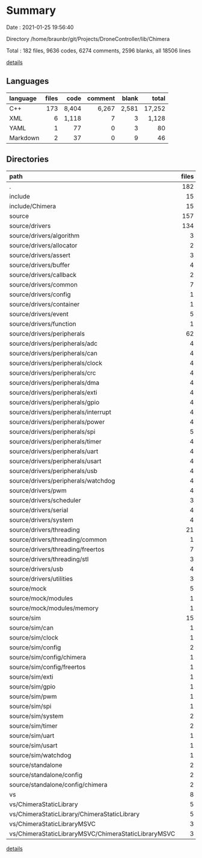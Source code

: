 # Summary

Date : 2021-01-25 19:56:40

Directory /home/braunbr/git/Projects/DroneController/lib/Chimera

Total : 182 files,  9636 codes, 6274 comments, 2596 blanks, all 18506 lines

[details](details.md)

## Languages
| language | files | code | comment | blank | total |
| :--- | ---: | ---: | ---: | ---: | ---: |
| C++ | 173 | 8,404 | 6,267 | 2,581 | 17,252 |
| XML | 6 | 1,118 | 7 | 3 | 1,128 |
| YAML | 1 | 77 | 0 | 3 | 80 |
| Markdown | 2 | 37 | 0 | 9 | 46 |

## Directories
| path | files | code | comment | blank | total |
| :--- | ---: | ---: | ---: | ---: | ---: |
| . | 182 | 9,636 | 6,274 | 2,596 | 18,506 |
| include | 15 | 100 | 135 | 58 | 293 |
| include/Chimera | 15 | 100 | 135 | 58 | 293 |
| source | 157 | 8,299 | 6,129 | 2,520 | 16,948 |
| source/drivers | 134 | 7,833 | 5,746 | 2,357 | 15,936 |
| source/drivers/algorithm | 3 | 64 | 60 | 21 | 145 |
| source/drivers/allocator | 2 | 68 | 26 | 25 | 119 |
| source/drivers/assert | 3 | 40 | 62 | 18 | 120 |
| source/drivers/buffer | 4 | 344 | 326 | 110 | 780 |
| source/drivers/callback | 2 | 18 | 36 | 12 | 66 |
| source/drivers/common | 7 | 290 | 220 | 90 | 600 |
| source/drivers/config | 1 | 21 | 33 | 8 | 62 |
| source/drivers/container | 1 | 95 | 99 | 25 | 219 |
| source/drivers/event | 5 | 212 | 131 | 60 | 403 |
| source/drivers/function | 1 | 13 | 26 | 11 | 50 |
| source/drivers/peripherals | 62 | 3,527 | 2,671 | 976 | 7,174 |
| source/drivers/peripherals/adc | 4 | 345 | 293 | 109 | 747 |
| source/drivers/peripherals/can | 4 | 300 | 197 | 90 | 587 |
| source/drivers/peripherals/clock | 4 | 170 | 148 | 48 | 366 |
| source/drivers/peripherals/crc | 4 | 135 | 152 | 42 | 329 |
| source/drivers/peripherals/dma | 4 | 217 | 197 | 68 | 482 |
| source/drivers/peripherals/exti | 4 | 165 | 117 | 54 | 336 |
| source/drivers/peripherals/gpio | 4 | 523 | 220 | 64 | 807 |
| source/drivers/peripherals/interrupt | 4 | 105 | 100 | 38 | 243 |
| source/drivers/peripherals/power | 4 | 146 | 109 | 43 | 298 |
| source/drivers/peripherals/spi | 5 | 297 | 336 | 88 | 721 |
| source/drivers/peripherals/timer | 4 | 371 | 225 | 98 | 694 |
| source/drivers/peripherals/uart | 4 | 148 | 108 | 41 | 297 |
| source/drivers/peripherals/usart | 4 | 148 | 111 | 44 | 303 |
| source/drivers/peripherals/usb | 4 | 197 | 156 | 67 | 420 |
| source/drivers/peripherals/watchdog | 4 | 221 | 185 | 76 | 482 |
| source/drivers/pwm | 4 | 126 | 129 | 43 | 298 |
| source/drivers/scheduler | 3 | 274 | 203 | 94 | 571 |
| source/drivers/serial | 4 | 518 | 370 | 114 | 1,002 |
| source/drivers/system | 4 | 308 | 170 | 80 | 558 |
| source/drivers/threading | 21 | 1,699 | 918 | 579 | 3,196 |
| source/drivers/threading/common | 1 | 154 | 67 | 44 | 265 |
| source/drivers/threading/freertos | 7 | 677 | 234 | 213 | 1,124 |
| source/drivers/threading/stl | 3 | 385 | 102 | 129 | 616 |
| source/drivers/usb | 4 | 140 | 180 | 64 | 384 |
| source/drivers/utilities | 3 | 76 | 86 | 27 | 189 |
| source/mock | 5 | 101 | 60 | 35 | 196 |
| source/mock/modules | 1 | 27 | 11 | 5 | 43 |
| source/mock/modules/memory | 1 | 27 | 11 | 5 | 43 |
| source/sim | 15 | 345 | 290 | 114 | 749 |
| source/sim/can | 1 | 15 | 10 | 4 | 29 |
| source/sim/clock | 1 | 8 | 10 | 5 | 23 |
| source/sim/config | 2 | 70 | 109 | 23 | 202 |
| source/sim/config/chimera | 1 | 7 | 11 | 6 | 24 |
| source/sim/config/freertos | 1 | 63 | 98 | 17 | 178 |
| source/sim/exti | 1 | 15 | 10 | 4 | 29 |
| source/sim/gpio | 1 | 15 | 10 | 4 | 29 |
| source/sim/pwm | 1 | 8 | 10 | 5 | 23 |
| source/sim/spi | 1 | 15 | 10 | 4 | 29 |
| source/sim/system | 2 | 83 | 41 | 29 | 153 |
| source/sim/timer | 2 | 67 | 50 | 24 | 141 |
| source/sim/uart | 1 | 17 | 10 | 4 | 31 |
| source/sim/usart | 1 | 17 | 10 | 4 | 31 |
| source/sim/watchdog | 1 | 15 | 10 | 4 | 29 |
| source/standalone | 2 | 11 | 23 | 9 | 43 |
| source/standalone/config | 2 | 11 | 23 | 9 | 43 |
| source/standalone/config/chimera | 2 | 11 | 23 | 9 | 43 |
| vs | 8 | 1,159 | 10 | 14 | 1,183 |
| vs/ChimeraStaticLibrary | 5 | 818 | 7 | 11 | 836 |
| vs/ChimeraStaticLibrary/ChimeraStaticLibrary | 5 | 818 | 7 | 11 | 836 |
| vs/ChimeraStaticLibraryMSVC | 3 | 341 | 3 | 3 | 347 |
| vs/ChimeraStaticLibraryMSVC/ChimeraStaticLibraryMSVC | 3 | 341 | 3 | 3 | 347 |

[details](details.md)